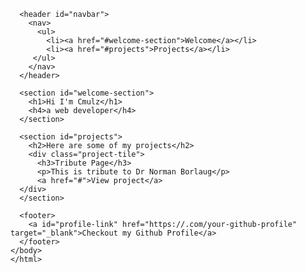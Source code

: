 <!DOCTYPE html>
<html>
<head>
  <title>CMulz Portfolio</title>
  <link href="style.css">
  <style>
    #welcome section {
      height: 100vh;
    } 
    #navbar {
      position: fixed;
      top: 0;
      left: 0;
      width: 100%;
      background-color: black ;
    }  

    @media (max-width: 650px) {
      body {
        background-color: #023020;
      }
      h1 {
        color: white;
      } 
      h4 {
        color: red;
      }
    } 
  </style>
</head>
<body>
    

      <header id="navbar">
        <nav>
          <ul>
            <li><a href="#welcome-section">Welcome</a></li>
            <li><a href="#projects">Projects</a></li>
         </ul>
        </nav>
      </header> 
      
      <section id="welcome-section">
        <h1>Hi I'm Cmulz</h1>
        <h4>a web developer</h4>
      </section>
      
      <section id="projects">
        <h2>Here are some of my projects</h2>
        <div class="project-tile">
          <h3>Tribute Page</h3>
          <p>This is tribute to Dr Norman Borlaug</p>
          <a href="#">View project</a>
      </div>
      </section>

      <footer>
        <a id="profile-link" href="https://.com/your-github-profile" target="_blank">Checkout my Github Profile</a>
      </footer>
    </body>
    </html>
